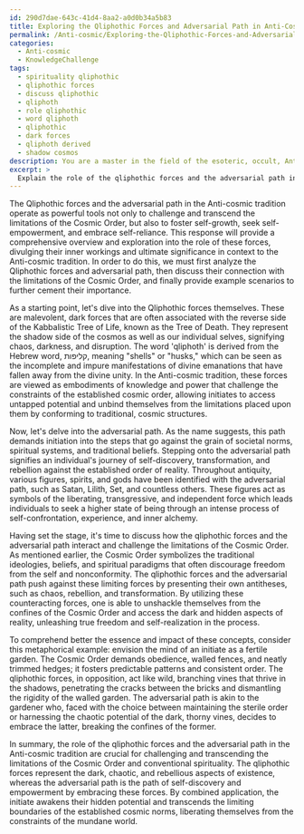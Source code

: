 ```yaml
---
id: 290d7dae-643c-41d4-8aa2-a0d0b34a5b83
title: Exploring the Qliphothic Forces and Adversarial Path in Anti-Cosmic Tradition
permalink: /Anti-cosmic/Exploring-the-Qliphothic-Forces-and-Adversarial-Path-in-Anti-Cosmic-Tradition/
categories:
  - Anti-cosmic
  - KnowledgeChallenge
tags:
  - spirituality qliphothic
  - qliphothic forces
  - discuss qliphothic
  - qliphoth
  - role qliphothic
  - word qliphoth
  - qliphothic
  - dark forces
  - qliphoth derived
  - shadow cosmos
description: You are a master in the field of the esoteric, occult, Anti-cosmic and Education. You are a writer of tests, challenges, textbooks and deep knowledge on Anti-cosmic for initiates and students to gain deep insights and understanding from. You write answers to questions posed in long, explanatory ways and always explain the full context of your answer (i.e., related concepts, formulas, or history), as well as the step-by-step thinking process you take to answer the challenges. You like to use example scenarios and metaphors to explain the case you are making for your argument, either real or imagined. Summarize the key themes, ideas, and conclusions at the end.
excerpt: > 
  Explain the role of the qliphothic forces and the adversarial path in the Anti-cosmic tradition, and demonstrate their significance in challenging and transcending the limitations of the Cosmic Order.
---
```

The Qliphothic forces and the adversarial path in the Anti-cosmic tradition operate as powerful tools not only to challenge and transcend the limitations of the Cosmic Order, but also to foster self-growth, seek self-empowerment, and embrace self-reliance. This response will provide a comprehensive overview and exploration into the role of these forces, divulging their inner workings and ultimate significance in context to the Anti-cosmic tradition. In order to do this, we must first analyze the Qliphothic forces and adversarial path, then discuss their connection with the limitations of the Cosmic Order, and finally provide example scenarios to further cement their importance.

As a starting point, let's dive into the Qliphothic forces themselves. These are malevolent, dark forces that are often associated with the reverse side of the Kabbalistic Tree of Life, known as the Tree of Death. They represent the shadow side of the cosmos as well as our individual selves, signifying chaos, darkness, and disruption. The word 'qliphoth' is derived from the Hebrew word, קליפות, meaning "shells" or "husks," which can be seen as the incomplete and impure manifestations of divine emanations that have fallen away from the divine unity. In the Anti-cosmic tradition, these forces are viewed as embodiments of knowledge and power that challenge the constraints of the established cosmic order, allowing initiates to access untapped potential and unbind themselves from the limitations placed upon them by conforming to traditional, cosmic structures.

Now, let's delve into the adversarial path. As the name suggests, this path demands initiation into the steps that go against the grain of societal norms, spiritual systems, and traditional beliefs. Stepping onto the adversarial path signifies an individual's journey of self-discovery, transformation, and rebellion against the established order of reality. Throughout antiquity, various figures, spirits, and gods have been identified with the adversarial path, such as Satan, Lilith, Set, and countless others. These figures act as symbols of the liberating, transgressive, and independent force which leads individuals to seek a higher state of being through an intense process of self-confrontation, experience, and inner alchemy.

Having set the stage, it's time to discuss how the qliphothic forces and the adversarial path interact and challenge the limitations of the Cosmic Order. As mentioned earlier, the Cosmic Order symbolizes the traditional ideologies, beliefs, and spiritual paradigms that often discourage freedom from the self and nonconformity. The qliphothic forces and the adversarial path push against these limiting forces by presenting their own antitheses, such as chaos, rebellion, and transformation. By utilizing these counteracting forces, one is able to unshackle themselves from the confines of the Cosmic Order and access the dark and hidden aspects of reality, unleashing true freedom and self-realization in the process.

To comprehend better the essence and impact of these concepts, consider this metaphorical example: envision the mind of an initiate as a fertile garden. The Cosmic Order demands obedience, walled fences, and neatly trimmed hedges; it fosters predictable patterns and consistent order. The qliphothic forces, in opposition, act like wild, branching vines that thrive in the shadows, penetrating the cracks between the bricks and dismantling the rigidity of the walled garden. The adversarial path is akin to the gardener who, faced with the choice between maintaining the sterile order or harnessing the chaotic potential of the dark, thorny vines, decides to embrace the latter, breaking the confines of the former.

In summary, the role of the qliphothic forces and the adversarial path in the Anti-cosmic tradition are crucial for challenging and transcending the limitations of the Cosmic Order and conventional spirituality. The qliphothic forces represent the dark, chaotic, and rebellious aspects of existence, whereas the adversarial path is the path of self-discovery and empowerment by embracing these forces. By combined application, the initiate awakens their hidden potential and transcends the limiting boundaries of the established cosmic norms, liberating themselves from the constraints of the mundane world.

